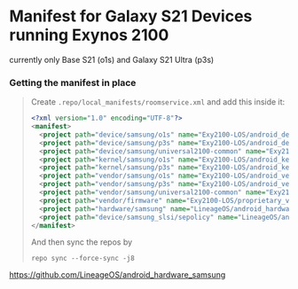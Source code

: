 # Manifest for Galaxy S21 Devices running Exynos 2100
currently only Base S21 (o1s) and Galaxy S21 Ultra (p3s) 
### Getting the manifest in place
> Create ``.repo/local_manifests/roomservice.xml`` and add this inside it:
> ```xml
><?xml version="1.0" encoding="UTF-8"?>
><manifest>
>   <project path="device/samsung/o1s" name="Exy2100-LOS/android_device_samsung_o1s" revision="lineage-20"/>
>   <project path="device/samsung/p3s" name="Exy2100-LOS/android_device_samsung_p3s" revision="lineage-20"/>
>   <project path="device/samsung/universal2100-common" name="Exy2100-LOS/android_device_samsung_universal2100-common" revision="lineage-20"/>
>   <project path="kernel/samsung/o1s" name="Exy2100-LOS/android_kernel_samsung_o1s" revision="lineage-20"/>
>   <project path="kernel/samsung/p3s" name="Exy2100-LOS/android_kernel_samsung_p3s" revision="lineage-20"/>
>   <project path="vendor/samsung/o1s" name="Exy2100-LOS/android_vendor_samsung_o1s" revision="lineage-20"/>
>   <project path="vendor/samsung/p3s" name="Exy2100-LOS/android_vendor_samsung_p3s" revision="lineage-20"/>
>   <project path="vendor/samsung/universal2100-common" name="Exy2100-LOS/android_vendor_samsung_universal2100-common" revision="lineage-20"/>
>   <project path="vendor/firmware" name="Exy2100-LOS/proprietary_vendor_firmware" revision="master"/>
>   <project path="hardware/samsung" name="LineageOS/android_hardware_samsung" revision="lineage-20"/>
>   <project path="device/samsung_slsi/sepolicy" name="LineageOS/android_device_samsung_slsi_sepolicy" revision="lineage-20"/>
></manifest>
> ```
> And then sync the repos by
>```console
> repo sync --force-sync -j8
>```
https://github.com/LineageOS/android_hardware_samsung
